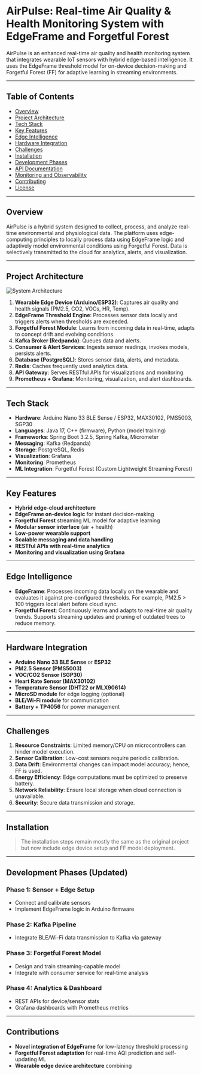 # AirPulse: Real-time Air Quality & Health Monitoring System with EdgeFrame and Forgetful Forest

AirPulse is an enhanced real-time air quality and health monitoring system that integrates wearable IoT sensors with hybrid edge-based intelligence. It uses the EdgeFrame threshold model for on-device decision-making and Forgetful Forest (FF) for adaptive learning in streaming environments.

---

## Table of Contents

- [Overview](#overview)
- [Project Architecture](#project-architecture)
- [Tech Stack](#tech-stack)
- [Key Features](#key-features)
- [Edge Intelligence](#edge-intelligence)
- [Hardware Integration](#hardware-integration)
- [Challenges](#challenges)
- [Installation](#installation)
- [Development Phases](#development-phases)
- [API Documentation](#api-documentation)
- [Monitoring and Observability](#monitoring-and-observability)
- [Contributing](#contributing)
- [License](#license)

---

## Overview

AirPulse is a hybrid system designed to collect, process, and analyze real-time environmental and physiological data. The platform uses edge-computing principles to locally process data using EdgeFrame logic and adaptively model environmental conditions using Forgetful Forest. Data is selectively transmitted to the cloud for analytics, alerts, and visualization.

---

## Project Architecture
![System Architecture](./image1)
1. **Wearable Edge Device (Arduino/ESP32)**: Captures air quality and health signals (PM2.5, CO2, VOCs, HR, Temp).
2. **EdgeFrame Threshold Engine**: Processes sensor data locally and triggers alerts when thresholds are exceeded.
3. **Forgetful Forest Module**: Learns from incoming data in real-time, adapts to concept drift and evolving conditions.
4. **Kafka Broker (Redpanda)**: Queues data and alerts.
5. **Consumer & Alert Services**: Ingests sensor readings, invokes models, persists alerts.
6. **Database (PostgreSQL)**: Stores sensor data, alerts, and metadata.
7. **Redis**: Caches frequently used analytics data.
8. **API Gateway**: Serves RESTful APIs for visualizations and monitoring.
9. **Prometheus + Grafana**: Monitoring, visualization, and alert dashboards.

---

## Tech Stack

- **Hardware**: Arduino Nano 33 BLE Sense / ESP32, MAX30102, PMS5003, SGP30
- **Languages**: Java 17, C++ (firmware), Python (model training)
- **Frameworks**: Spring Boot 3.2.5, Spring Kafka, Micrometer
- **Messaging**: Kafka (Redpanda)
- **Storage**: PostgreSQL, Redis
- **Visualization**: Grafana
- **Monitoring**: Prometheus
- **ML Integration**: Forgetful Forest (Custom Lightweight Streaming Forest)

---

## Key Features

- **Hybrid edge-cloud architecture**
- **EdgeFrame on-device logic** for instant decision-making
- **Forgetful Forest** streaming ML model for adaptive learning
- **Modular sensor interface** (air + health)
- **Low-power wearable support**
- **Scalable messaging and data handling**
- **RESTful APIs with real-time analytics**
- **Monitoring and visualization using Grafana**

---

## Edge Intelligence

- **EdgeFrame**: Processes incoming data locally on the wearable and evaluates it against pre-configured thresholds. For example, PM2.5 > 100 triggers local alert before cloud sync.
- **Forgetful Forest**: Continuously learns and adapts to real-time air quality trends. Supports streaming updates and pruning of outdated trees to reduce memory.

---

## Hardware Integration

- **Arduino Nano 33 BLE Sense** or **ESP32**
- **PM2.5 Sensor (PMS5003)**
- **VOC/CO2 Sensor (SGP30)**
- **Heart Rate Sensor (MAX30102)**
- **Temperature Sensor (DHT22 or MLX90614)**
- **MicroSD module** for edge logging (optional)
- **BLE/Wi-Fi module** for communication
- **Battery + TP4056** for power management

---

## Challenges

1. **Resource Constraints**: Limited memory/CPU on microcontrollers can hinder model execution.
2. **Sensor Calibration**: Low-cost sensors require periodic calibration.
3. **Data Drift**: Environmental changes can impact model accuracy; hence, FF is used.
4. **Energy Efficiency**: Edge computations must be optimized to preserve battery.
5. **Network Reliability**: Ensure local storage when cloud connection is unavailable.
6. **Security**: Secure data transmission and storage.

---

## Installation

> The installation steps remain mostly the same as the original project but now include edge device setup and FF model deployment.

---

## Development Phases (Updated)

### Phase 1: Sensor + Edge Setup
- Connect and calibrate sensors
- Implement EdgeFrame logic in Arduino firmware

### Phase 2: Kafka Pipeline
- Integrate BLE/Wi-Fi data transmission to Kafka via gateway

### Phase 3: Forgetful Forest Model
- Design and train streaming-capable model
- Integrate with consumer service for real-time analysis

### Phase 4: Analytics & Dashboard
- REST APIs for device/sensor stats
- Grafana dashboards with Prometheus metrics

---

## Contributions

- **Novel integration of EdgeFrame** for low-latency threshold processing
- **Forgetful Forest adaptation** for real-time AQI prediction and self-updating ML
- **Wearable edge device architecture** combining
